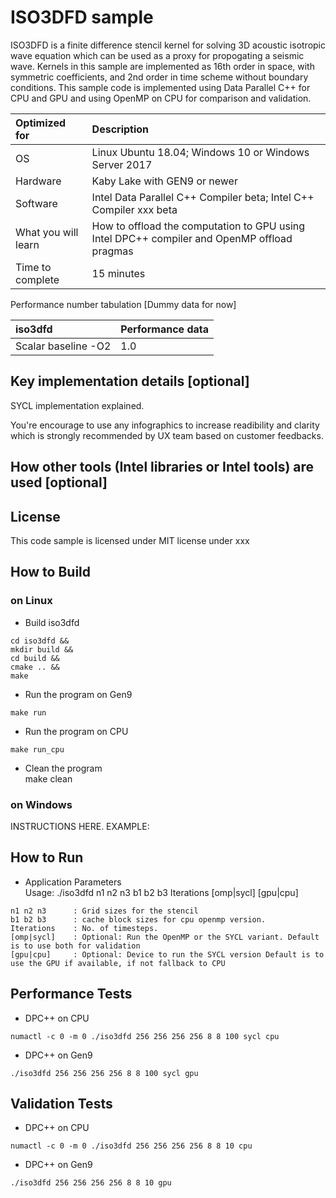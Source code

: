 # ISO3DFD sample
ISO3DFD is a finite difference stencil kernel for solving 3D acoustic isotropic wave equation which can be used as a proxy for propogating a seismic wave. Kernels in this sample are implemented as 16th order in space, with symmetric coefficients, and 2nd order in time scheme without boundary conditions. This sample code is implemented using Data Parallel C++ for CPU and GPU and using OpenMP on CPU for comparison and validation.
  
| Optimized for                       | Description
|:---                               |:---
| OS                                | Linux Ubuntu 18.04; Windows 10 or Windows Server 2017
| Hardware                          | Kaby Lake with GEN9 or newer
| Software                          | Intel Data Parallel C++ Compiler beta; Intel C++ Compiler xxx beta
| What you will learn               | How to offload the computation to GPU using Intel DPC++ compiler and OpenMP offload pragmas
| Time to complete                  | 15 minutes

Performance number tabulation [Dummy data for now]

| iso3dfd                           | Performance data
|:---                               |:---
| Scalar baseline -O2               | 1.0

  
## Key implementation details [optional]
SYCL implementation explained. 

You're encourage to use any infographics to increase readibility and clarity which is strongly recommended by UX team based on customer feedbacks. 

## How other tools (Intel libraries or Intel tools) are used [optional]
   

## License  
This code sample is licensed under MIT license under xxx  

## How to Build  

### on Linux  
   * Build iso3dfd  
    
    cd iso3dfd &&  
    mkdir build &&  
    cd build &&  
    cmake .. &&  
    make 

   * Run the program on Gen9 
    
    make run  
   
   * Run the program on CPU 
    
    make run_cpu  

   * Clean the program  
    make clean  

### on Windows

INSTRUCTIONS HERE. EXAMPLE:

## How to Run  
   * Application Parameters   
	Usage: ./iso3dfd n1 n2 n3 b1 b2 b3 Iterations [omp|sycl] [gpu|cpu]
	
	n1 n2 n3      : Grid sizes for the stencil
	b1 b2 b3      : cache block sizes for cpu openmp version.
	Iterations    : No. of timesteps.
	[omp|sycl]    : Optional: Run the OpenMP or the SYCL variant. Default is to use both for validation
	[gpu|cpu]     : Optional: Device to run the SYCL version Default is to use the GPU if available, if not fallback to CPU


## Performance Tests
   * DPC++ on CPU
	
    numactl -c 0 -m 0 ./iso3dfd 256 256 256 256 8 8 100 sycl cpu   
   * DPC++ on Gen9   
	
    ./iso3dfd 256 256 256 256 8 8 100 sycl gpu   
	  

## Validation Tests
   * DPC++ on CPU
	
    numactl -c 0 -m 0 ./iso3dfd 256 256 256 256 8 8 10 cpu   
   * DPC++ on Gen9   
    
    ./iso3dfd 256 256 256 256 8 8 10 gpu   

